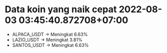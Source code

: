 # Data koin yang naik cepat 2022-08-03 03:45:40.872708+07:00

* ALPACA_USDT -> Meningkat 6.63%
* LAZIO_USDT -> Meningkat 3.81%
* SANTOS_USDT -> Meningkat 6.63%
